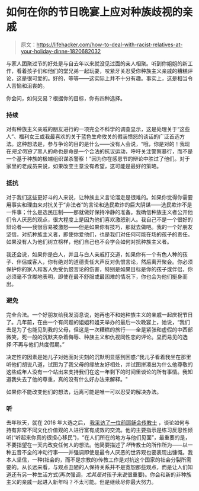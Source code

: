 # 如何在你的节日晚宴上应对种族歧视的亲戚

> 原文：<https://lifehacker.com/how-to-deal-with-racist-relatives-at-your-holiday-dinne-1820682032>

与家人团聚过节的好处是与自去年以来就没见过面的亲人相聚。听到你姐姐的新工作，看着孩子们和他们的堂兄弟一起玩耍，咬紧牙关忍受你种族主义亲戚的糟糕评论，这是很可爱的。好的，等等——这实际上并不十分有趣。事实上，这是相当令人苦恼和沮丧的。



你会问，如何交易？根据你的目标，你有四种选择。

### 持续

对有种族主义亲戚的朋友进行的一项完全不科学的调查显示，这是处理关于“这些人”、福利女王或我最喜欢的关于蓝色生命攸关的假装愤怒的谈话的广泛首选方法。这种想法是，参与争论的目的是什么——没有人会说，“哦，你是对的！我现在*完全明白了*黑人的命也是命是一个合法的抗议运动，呼吁关注警察暴行，而不是一个基于种族的极端组织谋杀警察！”因为你在感恩节的辩论中胜过了他们。对于家里的老成员来说，如果改变主意没有希望，这可能是最好的策略。

### 抵抗

对于我们这些更好斗的人来说，让种族主义言论溜走是很难的。如果你觉得你需要用事实和理由来对抗关于“非法者”的言论和选民欺诈的巨大阴谋——选民欺诈不是一件事；什么是选民压制——那就做好保持冷静的准备。我确信种族主义者公开他们令人厌恶的观点，很大程度上是因为他们喜欢激怒别人。我自己不是一个很好的辩论者——我很容易被激怒——但是如果你有技巧，那就去做吧。我的一个好朋友坚信，对抗种族主义者，即使你爱他们，也是我们对任何可能在场的孩子的责任。如果没有人为他们树立榜样，他们自己也不会学会如何对抗种族主义者。

我还会说，如果你是白人，并且与白人亲戚打交道，如果你有一个有色人种的孩子、伴侣或客人，你有绝对的道德责任大声反对仇恨言论，然后离开聚会。你必须保护你的家人和客人免受仇恨言论的伤害，特别是如果目标是你的孩子或伴侣，你必须毫不含糊地表明，即使在最不舒服或最困难的情况下，你也会为他们挺身而出。

### 避免

完全合法。一个好朋友给我发消息说，她再也不和她种族主义的亲戚一起庆祝节日了。几年前，在由一个有问题的姐姐和姐夫举办的最后一次晚宴上，她说，“我们去是为了也能见到我的父母，但这是一次糟糕的旅行——全是紧张和虚假的中西部微笑，死一般的沉默夹杂着侮辱、种族主义和仇视同性恋的评论。显而易见的选择:不再与他们共度假期。”

决定性的因素是她儿子对她面对尖刻的沉默明显感到困惑:“我儿子看着我坐在那里听他们胡说八道，试图为了我父母的缘故友好相处，并试图拼凑出为什么他尊敬的这些成年人没有一个站出来支持我们在这一年剩下的时间里谈论的所有事情。我知道我失去了他的尊重，真的没有什么好办法来解释。"

如果你不能改变他们的想法，远离可能是唯一可以忍受的解决办法。

### 听

去年秋天，就在 2016 年大选之后， [我采访了一位前耶稣会传教士](https://aleteia.org/2017/11/19/7-surefire-strategies-for-keeping-peace-at-thanksgiving/) ，谈论如何与持有非常不同文化价值观的人进行富有成效的交流。他的主要指示是练习反思性倾听(“听起来你真的很担心移民”)，“在人们所在的地方与他们见面”，最重要的是，不要指望在一天内改变任何人的想法。他简要描述了*坏*传教士的所作所为——以一种五音不全的冲动行事——并强调即使是最令人厌恶的世界观也要表现出慷慨。我本人坚信，一种(社会的，而不是宗教的)传教工作是对抗这个国家的社会分裂所需要的。从长远来看，与观点丑陋的人保持关系并不是宽恕那些观点，而是让人们知道还有另一种生活方式(再次强调，*尤其是*对孩子来说很重要)。你会和新的非种族主义的亲戚一起进入新年吗？不太可能。但是继续尽你最大努力。
